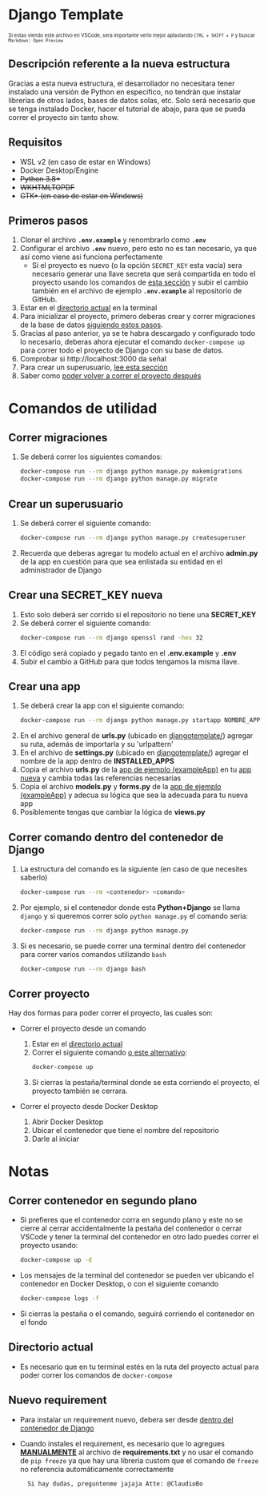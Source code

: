 # Django Template  
<sub><sub> Si estas viendo este archivo en VSCode, sera importante verlo mejor aplastando `CTRL + SHIFT + P` y buscar `Markdown: Open Preview`  </sub></sub>

## Descripción referente a la nueva estructura
Gracias a esta nueva estructura, el desarrollador no necesitara tener instalado una versión de Python en especifico, no tendrán que instalar librerías de otros lados, bases de datos solas, etc.
Solo será necesario que se tenga instalado Docker, hacer el tutorial de abajo, para que se pueda correr el proyecto sin tanto show.

## Requisitos
- WSL v2 (en caso de estar en Windows)
- Docker Desktop/Engine
- ~~Python 3.8+~~
- ~~WKHTMLTOPDF~~
- ~~GTK+ (en caso de estar en Windows)~~

## Primeros pasos
1. Clonar el archivo **`.env.example`** y renombrarlo como **`.env`**
1. Configurar el archivo **`.env`** nuevo, pero esto no es tan necesario, ya que así como viene asi funciona perfectamente
	- Si el proyecto es nuevo (o la opción `SECRET_KEY` esta vacía) sera necesario generar una llave secreta que será compartida en todo el proyecto usando los comandos de [esta sección](#crear-una-secret_key-nueva) y subir el cambio también en el archivo de ejemplo **`.env.example`** al repositorio de GitHub.
1. Estar en el [directorio actual](#directorio-actual) en la terminal
1. Para inicializar el proyecto, primero deberas crear y correr migraciones de la base de datos [siguiendo estos pasos](#correr-migraciones).
1. Gracias al paso anterior, ya se te habra descargado y configurado todo lo necesario, deberas ahora ejecutar el comando `docker-compose up` para correr todo el proyecto de Django con su base de datos.
1. Comprobar si http://localhost:3000 da señal
1. Para crear un superusuario, [lee esta sección](#crear-un-superusuario)
1. Saber como [poder volver a correr el proyecto después](#correr-proyecto)

# Comandos de utilidad
## Correr migraciones
1. Se deberá correr los siguientes comandos:
	```bash
	docker-compose run --rm django python manage.py makemigrations
	docker-compose run --rm django python manage.py migrate
	```

## Crear un superusuario
1. Se deberá correr el siguiente comando:
	```bash
	docker-compose run --rm django python manage.py createsuperuser
	```
1. Recuerda que deberas agregar tu modelo actual en el archivo **admin.py** de la app en cuestión para que sea enlistada su entidad en el administrador de Django

## Crear una SECRET_KEY nueva
1. Esto solo deberá ser corrido si el repositorio no tiene una **SECRET_KEY**
1. Se deberá correr el siguiente comando:
	```bash
	docker-compose run --rm django openssl rand -hex 32
	```
1. El código será copiado y pegado tanto en el **.env.example** y **.env**
1. Subir el cambio a GitHub para que todos tengamos la misma llave.

## Crear una app
1. Se deberá crear la app con el siguiente comando:
	```bash
	docker-compose run --rm django python manage.py startapp NOMBRE_APP
	```
1. En el archivo general de **urls.py** (ubicado en <ins>djangotemplate/</ins>) agregar su ruta, además de importarla y su 'urlpattern'
1. En el archivo de **settings.py** (ubicado en <ins>djangotemplate/</ins>) agregar el nombre de la app dentro de **INSTALLED_APPS**
1. Copia el archivo **urls.py** de la <ins>app de ejemplo (exampleApp)</ins> en tu <ins>app nueva</ins> y cambia todas las referencias necesarias
1. Copia el archivo **models.py** y **forms.py** de la <ins>app de ejemplo (exampleApp)</ins> y adecua su lógica que sea la adecuada para tu nueva app
1. Posiblemente tengas que cambiar la lógica de **views.py**

## Correr comando dentro del contenedor de Django
1. La estructura del comando es la siguiente (en caso de que necesites saberlo)
	```bash
	docker-compose run --rm <contenedor> <comando>
	```
1. Por ejemplo, si el contenedor donde esta **Python+Django** se llama `django` y si queremos correr solo `python manage.py` el comando seria:
	```bash
	docker-compose run --rm django python manage.py
	```
1. Si es necesario, se puede correr una terminal dentro del contenedor para correr varios comandos utilizando `bash`
	```bash
	docker-compose run --rm django bash
	```

## Correr proyecto
Hay dos formas para poder correr el proyecto, las cuales son:
  
- Correr el proyecto desde un comando
	1. Estar en el [directorio actual](#directorio-actual) 
	1. Correr el siguiente comando [o este alternativo](#correr-contenedor-en-segundo-plano):
		```bash
		docker-compose up
		```
	1. Si cierras la pestaña/terminal donde se esta corriendo el proyecto, el proyecto también se cerrara.
  
- Correr el proyecto desde Docker Desktop
	1. Abrir Docker Desktop
	1. Ubicar el contenedor que tiene el nombre del repositorio
	1. Darle al iniciar


# Notas
## Correr contenedor en segundo plano
- Si prefieres que el contenedor corra en segundo plano y este no se cierre al cerrar accidentalmente la pestaña del contenedor o cerrar VSCode y tener la terminal del contenedor en otro lado puedes correr el proyecto usando:
	```bash
	docker-compose up -d
	```
- Los mensajes de la terminal del contenedor se pueden ver ubicando el contenedor en Docker Desktop, o con el siguiente comando
	```bash
	docker-compose logs -f
	```
- Si cierras la pestaña o el comando, seguirá corriendo el contenedor en el fondo

## Directorio actual
- Es necesario que en tu terminal estés en la ruta del proyecto actual para poder correr los comandos de `docker-compose`

## Nuevo requirement
- Para instalar un requirement nuevo, debera ser desde [dentro del contenedor de Django](#correr-comando-dentro-del-contenedor-de-django)
- Cuando instales el requirement, es necesario que lo agregues **<ins>MANUALMENTE</ins>** al archivo de **requirements.txt** y no usar el comando de `pip freeze` ya que hay una libreria custom que el comando de `freeze` no referencia automáticamente correctamente  

		Si hay dudas, preguntenme jajaja Atte: @ClaudioBo
